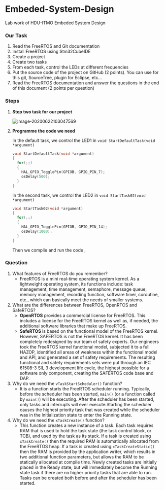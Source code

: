# Embeded-System-Design

Lab work of HDU-ITMO Embeded System Design

### Our Task

1. Read the FreeRTOS and Git documentation
2. Install FreeRTOS using Stm32CubeIDE
3. Create a project
4. Create two tasks
5. From each task, control the LEDs at different frequencies
6. Put the source code of the project on GitHub (2 points). You can use for this git, SourceTree, plugin for Eclipse, etc...
7. Read the FreeRTOS documentation and answer the questions in the end of this document (2 points per question)

### Steps

1. **Step two task for our project**

   ![image-20200622103047569](https://tva1.sinaimg.cn/large/007S8ZIlgy1gg0v0h0yj2j30hg04b779.jpg)

2. **Programme the code we need**

   In the default task, we control the LED1 in `void StartDefaultTask(void *argument)`

   ```c
   void StartDefaultTask(void *argument)
   {
     for(;;)
     {
       HAL_GPIO_TogglePin(GPIOB, GPIO_PIN_7);
       osDelay(500);
     }
   }
   ```

   In the second task, we control the LED2 in `void StartTask02(void *argument)`

   ```c
   void StartTask02(void *argument)
   {
     for(;;)
     {
       HAL_GPIO_TogglePin(GPIOB, GPIO_PIN_14);
       osDelay(1000);
     }
   }
   ```

   Then we complie and run the code , 

### Question

1. What features of FreeRTOS do you remember?
   - FreeRTOS is a mini real-time operating system kernel. As a lightweight operating system, its functions include: task management, time management, semaphore, message queue, memory management, recording function, software timer, coroutine, etc., which can basically meet the needs of smaller systems.
2. What are the differences between FreeRTOS, OpenRTOS and SafeRTOS?
   - **OpenRTOS** provides a commercial license for FreeRTOS. This includes a license for the FreeRTOS kernel as well as, if needed, the additional software libraries that make up FreeRTOS.
   - **SafeRTOS** is based on the functional model of the FreeRTOS kernel. However, SAFERTOS is not the FreeRTOS kernel. It has been completely redesigned by our team of safety experts. Our engineers took the FreeRTOS kernel functional model, subjected it to a full HAZOP, identified all areas of weakness within the functional model and API, and generated a set of safety requirements. The resulting functional and safety requirements sets were put through an IEC 61508-3 SIL 3 development life cycle, the highest possible for a software only component, creating the SAFERTOS code base and DAP.
3. Why do we need the `vTaskStartScheduler()` function?
   - It is a function starts the FreeRTOS scheduler running. Typically, before the scheduler has been started, `main()` (or a function called by `main()`) will be executing. After the scheduler has been started, only tasks and interrupts will ever execute.Starting the scheduler causes the highest priority task that was created while the scheduler was in the Initialization state to enter the Running state.
4. Why do we need the `xTaskCreate()` function?
   - This function creates a new instance of a task. Each task requires RAM that is used to hold the task state (the task control block, or TCB), and used by the task as its stack. If a task is created using `xTaskCreate()` then the required RAM is automatically allocated from the FreeRTOS heap. If a task is created using `xTaskCreateStatic()` then the RAM is provided by the application writer, which results in two additional function parameters, but allows the RAM to be statically allocated at compile time. Newly created tasks are initially placed in the Ready state, but will immediately become the Running state task if there are no higher priority tasks that are able to run. Tasks can be created both before and after the scheduler has been started.

